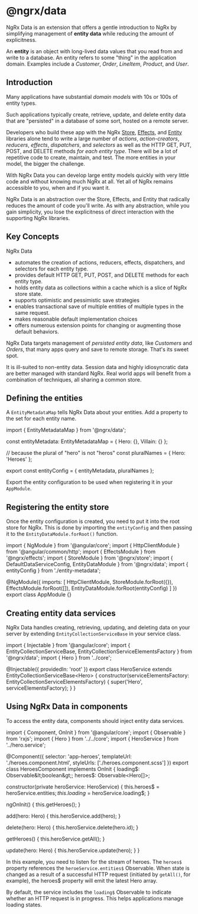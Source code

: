 # @ngrx/data

NgRx Data is an extension that offers a gentle introduction to NgRx by simplifying management of **entity data** while reducing the amount of explicitness.  

<div class="alert is-important">

An **entity** is an object with long-lived data values that you read from and write to a database.  An entity refers to some "thing" in the application domain.  Examples include a _Customer_, _Order_, _LineItem_, _Product_, and _User_.

</div>

## Introduction

Many applications have substantial _domain models_ with 10s or 100s of entity types.

Such applications typically create, retrieve, update, and delete entity data that are "persisted" in a database of some sort, hosted on a remote server.

Developers who build these app with the NgRx [Store](guide/store), [Effects](guide/effects), and [Entity](guide/entity) libraries alone tend to write a large number of _actions_, _action-creators_, _reducers_, _effects_, _dispatchers_, and _selectors_ as well as the HTTP GET, PUT, POST, and DELETE methods _for each entity type_.
There will be a lot of repetitive code to create, maintain, and test.
The more entities in your model, the bigger the challenge.

With NgRx Data you can develop large entity models quickly with very little code 
and without knowing much NgRx at all.
Yet all of NgRx remains accessible to you, when and if you want it.

NgRx Data is an abstraction over the Store, Effects, and Entity that radically reduces
the amount of code you'll write.
As with any abstraction, while you gain simplicity, 
you lose the explicitness of direct interaction with the supporting NgRx libraries.

## Key Concepts

NgRx Data 
- automates the creation of actions, reducers, effects, dispatchers, and selectors for each entity type.
- provides default HTTP GET, PUT, POST, and DELETE methods for each entity type.
- holds entity data as collections within a cache which is a slice of NgRx store state.
- supports optimistic and pessimistic save strategies
- enables transactional save of multiple entities of multiple types in the same request.
- makes reasonable default implementation choices
- offers numerous extension points for changing or augmenting those default behaviors.

NgRx Data targets management of *persisted entity data*, like _Customers_ and _Orders_, that many apps query and save to remote storage. That's its sweet spot.

It is ill-suited to non-entity data.
Session data and highly idiosyncratic data are better managed with standard NgRx.
Real world apps will benefit from a combination of techniques, all sharing a common store.

## Defining the entities

A `EntityMetadataMap` tells NgRx Data about your entities.  Add a property to the set for each entity name.

<code-example header="entity-metadata.ts">
import { EntityMetadataMap } from '@ngrx/data';

const entityMetadata: EntityMetadataMap = {
  Hero: {},
  Villain: {}
};

// because the plural of "hero" is not "heros"
const pluralNames = { Hero: 'Heroes' };

export const entityConfig = {
  entityMetadata,
  pluralNames
};
</code-example>

Export the entity configuration to be used when registering it in your `AppModule`.

## Registering the entity store

Once the entity configuration is created, you need to put it into the root store for NgRx.  This is done by importing the `entityConfig` and then passing it to the `EntityDataModule.forRoot()` function.

<code-example header="app.module.ts">
import { NgModule } from '@angular/core';
import { HttpClientModule } from '@angular/common/http';
import { EffectsModule } from '@ngrx/effects';
import { StoreModule } from '@ngrx/store';
import { DefaultDataServiceConfig, EntityDataModule } from '@ngrx/data';
import { entityConfig } from './entity-metadata';

@NgModule({
  imports: [
    HttpClientModule,
    StoreModule.forRoot({}),
    EffectsModule.forRoot([]),
    EntityDataModule.forRoot(entityConfig)
  ]
})
export class AppModule {}
</code-example>

## Creating entity data services

NgRx Data handles creating, retrieving, updating, and deleting data on your server by extending `EntityCollectionServiceBase` in your service class.

<code-example header="hero.service.ts">
import { Injectable } from '@angular/core';
import {
  EntityCollectionServiceBase,
  EntityCollectionServiceElementsFactory
} from '@ngrx/data';
import { Hero } from '../core';

@Injectable({ providedIn: 'root' })
export class HeroService extends EntityCollectionServiceBase&lt;Hero&gt; {
  constructor(serviceElementsFactory: EntityCollectionServiceElementsFactory) {
    super('Hero', serviceElementsFactory);
  }
}
</code-example>

## Using NgRx Data in components

To access the entity data, components should inject entity data services.

<code-example header="heroes.component.ts">
import { Component, OnInit } from '@angular/core';
import { Observable } from 'rxjs';
import { Hero } from '../../core';
import { HeroService } from '../hero.service';

@Component({
  selector: 'app-heroes',
  templateUrl: './heroes.component.html',
  styleUrls: ['./heroes.component.scss']
})
export class HeroesComponent implements OnInit {
  loading$: Observable&lt;boolean&gt;;
  heroes$: Observable&lt;Hero[]&gt;;

  constructor(private heroService: HeroService) {
    this.heroes$ = heroService.entities$;
    this.loading$ = heroService.loading$;
  }

  ngOnInit() {
    this.getHeroes();
  }

  add(hero: Hero) {
    this.heroService.add(hero);
  }

  delete(hero: Hero) {
    this.heroService.delete(hero.id);
  }

  getHeroes() {
    this.heroService.getAll();
  }

  update(hero: Hero) {
    this.heroService.update(hero);
  }
}
</code-example>

In this example, you need to listen for the stream of heroes. The `heroes$` property references the `heroeService.entities$` Observable.  When state is changed as a result of a successful HTTP request (initiated by `getAll()`, for example), the heroes$ property will emit the latest Hero array.

By default, the service includes the `loading$` Observable to indicate whether an HTTP request is in progress.  This helps applications manage loading states.
